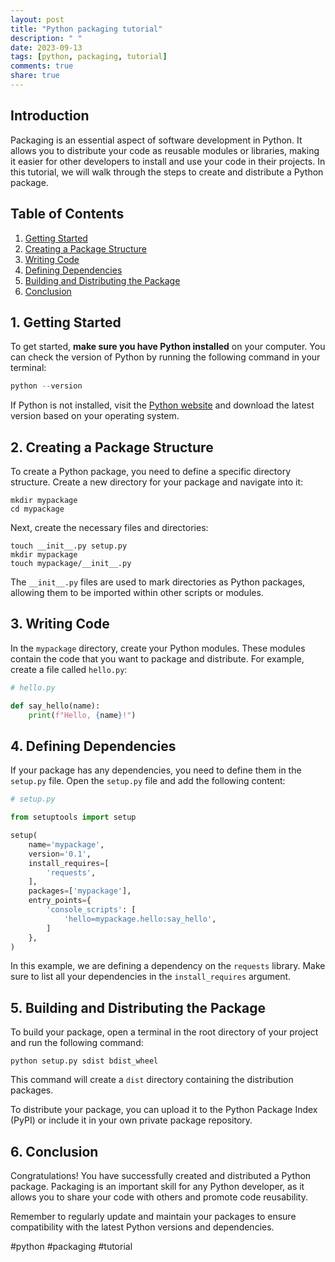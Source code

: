 ```yaml
---
layout: post
title: "Python packaging tutorial"
description: " "
date: 2023-09-13
tags: [python, packaging, tutorial]
comments: true
share: true
---
```


## Introduction

Packaging is an essential aspect of software development in Python. It allows you to distribute your code as reusable modules or libraries, making it easier for other developers to install and use your code in their projects. In this tutorial, we will walk through the steps to create and distribute a Python package.

## Table of Contents

1. [Getting Started](#1-getting-started)
2. [Creating a Package Structure](#2-creating-a-package-structure)
3. [Writing Code](#3-writing-code)
4. [Defining Dependencies](#4-defining-dependencies)
5. [Building and Distributing the Package](#5-building-and-distributing-the-package)
6. [Conclusion](#6-conclusion)

## 1. Getting Started

To get started, **make sure you have Python installed** on your computer. You can check the version of Python by running the following command in your terminal:

```python
python --version
```

If Python is not installed, visit the [Python website](https://www.python.org/) and download the latest version based on your operating system.

## 2. Creating a Package Structure

To create a Python package, you need to define a specific directory structure. Create a new directory for your package and navigate into it:

```shell
mkdir mypackage
cd mypackage
```

Next, create the necessary files and directories:

```shell
touch __init__.py setup.py
mkdir mypackage
touch mypackage/__init__.py
```

The `__init__.py` files are used to mark directories as Python packages, allowing them to be imported within other scripts or modules.

## 3. Writing Code

In the `mypackage` directory, create your Python modules. These modules contain the code that you want to package and distribute. For example, create a file called `hello.py`:

```python
# hello.py

def say_hello(name):
    print(f"Hello, {name}!")
```

## 4. Defining Dependencies

If your package has any dependencies, you need to define them in the `setup.py` file. Open the `setup.py` file and add the following content:

```python
# setup.py

from setuptools import setup

setup(
    name='mypackage',
    version='0.1',
    install_requires=[
        'requests',
    ],
    packages=['mypackage'],
    entry_points={
        'console_scripts': [
            'hello=mypackage.hello:say_hello',
        ]
    },
)
```

In this example, we are defining a dependency on the `requests` library. Make sure to list all your dependencies in the `install_requires` argument.

## 5. Building and Distributing the Package

To build your package, open a terminal in the root directory of your project and run the following command:

```shell
python setup.py sdist bdist_wheel
```

This command will create a `dist` directory containing the distribution packages.

To distribute your package, you can upload it to the Python Package Index (PyPI) or include it in your own private package repository.

## 6. Conclusion

Congratulations! You have successfully created and distributed a Python package. Packaging is an important skill for any Python developer, as it allows you to share your code with others and promote code reusability.

Remember to regularly update and maintain your packages to ensure compatibility with the latest Python versions and dependencies.

#python #packaging #tutorial